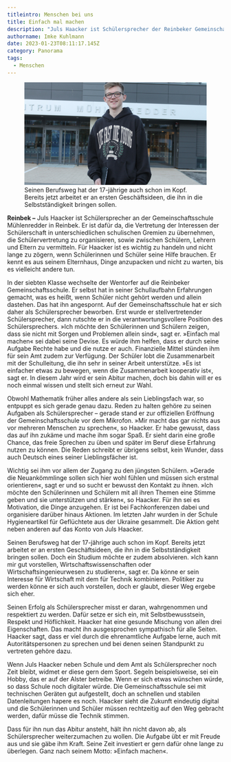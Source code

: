 ```yaml
---
titleintro: Menschen bei uns
title: Einfach mal machen
description: "Juls Haacker ist Schülersprecher der Reinbeker Gemeinschaftsschule "
authorname: Imke Kuhlmann
date: 2023-01-23T08:11:17.145Z
category: Panorama
tags:
  - Menschen
---
```



<figure>
  <img src="/static/media/2023-01-23-Hacker-Juls-Schulsprecher.jpg">
  <figcaption>
Seinen Berufsweg hat der 17-jährige auch schon im Kopf. Bereits jetzt arbeitet er an ersten Geschäftsideen, die ihn in die Selbstständigkeit bringen sollen.      
   
  </figcaption>
</figure>

**Reinbek –** Juls Haacker ist Schülersprecher an der Gemeinschaftsschule Mühlenredder in Reinbek. Er ist dafür da, die Vertretung der Interessen der Schülerschaft in unterschiedlichen schulischen Gremien zu übernehmen, die Schülervertretung zu organisieren, sowie zwischen Schülern, Lehrern und Eltern zu vermitteln. Für Haacker ist es wichtig zu handeln und nicht lange zu zögern, wenn Schülerinnen und Schüler seine Hilfe brauchen. Er kennt es aus seinem Elternhaus, Dinge anzupacken und nicht zu warten, bis es vielleicht andere tun. 

In der siebten Klasse wechselte der Wentorfer auf die Reinbeker Gemeinschaftsschule. Er selbst hat in seiner Schullaufbahn Erfahrungen gemacht, was es heißt, wenn Schüler nicht gehört werden und allein dastehen. Das hat ihn angespornt. Auf der Gemeinschaftsschule hat er sich daher als Schülersprecher beworben. Erst wurde er stellvertretender Schülersprecher, dann rutschte er in die verantwortungsvollere Position des Schülersprechers. »Ich möchte den Schülerinnen und Schülern zeigen, dass sie nicht mit Sorgen und Problemen allein sind«, sagt er. »Einfach mal machen« sei dabei seine Devise. Es würde ihm helfen, dass er durch seine Aufgabe Rechte habe und die nutze er auch. Finanzielle Mittel stünden ihm für sein Amt zudem zur Verfügung. Der Schüler lobt die Zusammenarbeit mit der Schulleitung, die ihn sehr in seiner Arbeit unterstütze. »Es ist einfacher etwas zu bewegen, wenn die Zusammenarbeit kooperativ ist«, sagt er. In diesem Jahr wird er sein Abitur machen, doch bis dahin will er es noch einmal wissen und stellt sich erneut zur Wahl. 

Obwohl Mathematik früher alles andere als sein Lieblingsfach war, so entpuppt es sich gerade genau dazu. Reden zu halten gehöre zu seinen Aufgaben als Schülersprecher – gerade stand er zur offiziellen Eröffnung der Gemeinschaftsschule vor dem Mikrofon. »Mir macht das gar nichts aus vor mehreren Menschen zu sprechen«, so Haacker. Er habe gewusst, dass das auf ihn zukäme und mache ihm sogar Spaß. Er sieht darin eine große Chance, das freie Sprechen zu üben und später im Beruf diese Erfahrung nutzen zu können. Die Reden schreibt er übrigens selbst, kein Wunder, dass auch Deutsch eines seiner Lieblingsfächer ist. 

Wichtig sei ihm vor allem der Zugang zu den jüngsten Schülern. »Gerade die Neuankömmlinge sollen sich hier wohl fühlen und müssen sich erstmal orientieren«, sagt er und so sucht er bewusst den Kontakt zu ihnen. »Ich möchte den Schülerinnen und Schülern mit all ihren Themen eine Stimme geben und sie unterstützen und stärken«, so Haacker. Für ihn sei es Motivation, die Dinge anzugehen. Er ist bei Fachkonferenzen dabei und organisiere darüber hinaus Aktionen. Im letzten Jahr wurden in der Schule Hygieneartikel für Geflüchtete aus der Ukraine gesammelt. Die Aktion geht neben anderen auf das Konto von Juls Haacker. 

Seinen Berufsweg hat der 17-jährige auch schon im Kopf. Bereits jetzt arbeitet er an ersten Geschäftsideen, die ihn in die Selbstständigkeit bringen sollen. Doch ein Studium möchte er zudem absolvieren. »Ich kann mir gut vorstellen, Wirtschaftswissenschaften oder Wirtschaftsingenieurwesen zu studieren«, sagt er. Da könne er sein Interesse für Wirtschaft mit dem für Technik kombinieren. Politiker zu werden könne er sich auch vorstellen, doch er glaubt, dieser Weg ergebe sich eher.

Seinen Erfolg als Schülersprecher misst er daran, wahrgenommen und respektiert zu werden. Dafür setze er sich ein, mit Selbstbewusstsein, Respekt und Höflichkeit. Haacker hat eine gesunde Mischung von allen drei Eigenschaften. Das macht ihn ausgesprochen sympathisch für alle Seiten. Haacker sagt, dass er viel durch die ehrenamtliche Aufgabe lerne, auch mit Autoritätspersonen zu sprechen und bei denen seinen Standpunkt zu vertreten gehöre dazu. 

Wenn Juls Haacker neben Schule und dem Amt als Schülersprecher noch Zeit bleibt, widmet er diese gern dem Sport. Segeln beispielsweise, sei ein Hobby, das er auf der Alster betreibe. Wenn er sich etwas wünschen würde, so dass Schule noch digitaler würde. Die Gemeinschaftsschule sei mit technischen Geräten gut aufgestellt, doch an schnellen und stabilen Datenleitungen hapere es noch. Haacker sieht die Zukunft eindeutig digital und die Schülerinnen und Schüler müssen rechtzeitig auf den Weg gebracht werden, dafür müsse die Technik stimmen.

Dass für ihn nun das Abitur ansteht, hält ihn nicht davon ab, als Schülersprecher weiterzumachen zu wollen. Die Aufgabe übt er mit Freude aus und sie gäbe ihm Kraft. Seine Zeit investiert er gern dafür ohne lange zu überlegen. Ganz nach seinem Motto: »Einfach machen«.
